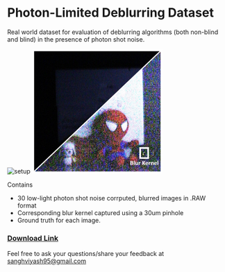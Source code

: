 # Photon-Limited Deblurring Dataset
Real world dataset for evaluation of deblurring algorithms (both non-blind and blind) in the presence of photon shot noise. 

![setup](https://github.com/sanghviyashiitb/poisson-deblurring/blob/docs/docs/imaging_setup.png) <img src=docs/imaging_setup.jpg width=300>


Contains 
<ul> 
      <li>30 low-light photon shot noise corrputed, blurred images in .RAW format</li>
      <li>Corresponding blur kernel captured using a 30um pinhole</li>
      <li>Ground truth for each image.</li> 
</ul>

### [Download Link](https://1drv.ms/u/s!AjMYTt_aGQ9-hH_myp4irQREzX3K?e=NwARXc)


Feel free to ask your questions/share your feedback at sanghviyash95@gmail.com
